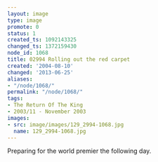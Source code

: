 ```yaml
---
layout: image
type: image
promote: 0
status: 1
created_ts: 1092143325
changed_ts: 1372159430
node_id: 1068
title: 02994 Rolling out the red carpet
created: '2004-08-10'
changed: '2013-06-25'
aliases:
- "/node/1068/"
permalink: "/node/1068/"
tags:
- The Return Of The King
- 2003/11 - November 2003
images:
- src: image/images/129_2994-1068.jpg
  name: 129_2994-1068.jpg
---
```

Preparing for the world premier the following day.
